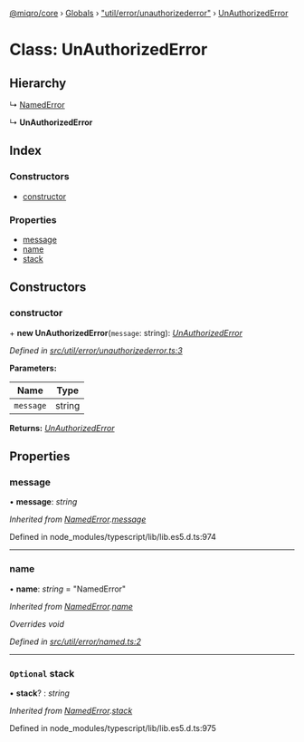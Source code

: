 [@miqro/core](../README.md) › [Globals](../globals.md) › ["util/error/unauthorizederror"](../modules/_util_error_unauthorizederror_.md) › [UnAuthorizedError](_util_error_unauthorizederror_.unauthorizederror.md)

# Class: UnAuthorizedError

## Hierarchy

  ↳ [NamedError](_util_error_named_.namederror.md)

  ↳ **UnAuthorizedError**

## Index

### Constructors

* [constructor](_util_error_unauthorizederror_.unauthorizederror.md#constructor)

### Properties

* [message](_util_error_unauthorizederror_.unauthorizederror.md#message)
* [name](_util_error_unauthorizederror_.unauthorizederror.md#name)
* [stack](_util_error_unauthorizederror_.unauthorizederror.md#optional-stack)

## Constructors

###  constructor

\+ **new UnAuthorizedError**(`message`: string): *[UnAuthorizedError](_util_error_unauthorizederror_.unauthorizederror.md)*

*Defined in [src/util/error/unauthorizederror.ts:3](https://github.com/claukers/miqro-core/blob/65c3631/src/util/error/unauthorizederror.ts#L3)*

**Parameters:**

Name | Type |
------ | ------ |
`message` | string |

**Returns:** *[UnAuthorizedError](_util_error_unauthorizederror_.unauthorizederror.md)*

## Properties

###  message

• **message**: *string*

*Inherited from [NamedError](_util_error_named_.namederror.md).[message](_util_error_named_.namederror.md#message)*

Defined in node_modules/typescript/lib/lib.es5.d.ts:974

___

###  name

• **name**: *string* = "NamedError"

*Inherited from [NamedError](_util_error_named_.namederror.md).[name](_util_error_named_.namederror.md#name)*

*Overrides void*

*Defined in [src/util/error/named.ts:2](https://github.com/claukers/miqro-core/blob/65c3631/src/util/error/named.ts#L2)*

___

### `Optional` stack

• **stack**? : *string*

*Inherited from [NamedError](_util_error_named_.namederror.md).[stack](_util_error_named_.namederror.md#optional-stack)*

Defined in node_modules/typescript/lib/lib.es5.d.ts:975

